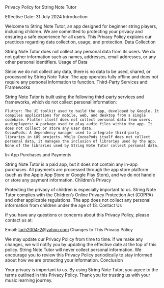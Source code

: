 Privacy Policy for String Note Tutor

Effective Date: 31 July 2024
Introduction

Welcome to String Note Tutor, an app designed for beginner string players, including children. We are committed to protecting your privacy and ensuring a safe experience for all users. This Privacy Policy explains our practices regarding data collection, usage, and protection.
Data Collection

String Note Tutor does not collect any personal data from its users. We do not gather information such as names, addresses, email addresses, or any other personal identifiers.
Usage of Data

Since we do not collect any data, there is no data to be used, shared, or processed by String Note Tutor. The app operates fully offline and does not require any personal information to function.
Third-Party Services and Frameworks

String Note Tutor is built using the following third-party services and frameworks, which do not collect personal information:

    Flutter: The UI toolkit used to build the app, developed by Google. It compiles applications for mobile, web, and desktop from a single codebase. Flutter itself does not collect personal data from users.
    audioplayers: A package used to play audio files within the app. It does not collect or store any user data.
    CocoaPods: A dependency manager used to integrate third-party libraries in iOS projects. While CocoaPods itself does not collect personal data, it manages the inclusion of libraries used by the app. None of the libraries used by String Note Tutor collect personal data.

In-App Purchases and Payments

String Note Tutor is a paid app, but it does not contain any in-app purchases. All payments are processed through the app store platform (such as the Apple App Store or Google Play Store), and we do not handle or store any payment information.
Children’s Privacy

Protecting the privacy of children is especially important to us. String Note Tutor complies with the Children’s Online Privacy Protection Act (COPPA) and other applicable regulations. The app does not collect any personal information from children under the age of 13.
Contact Us

If you have any questions or concerns about this Privacy Policy, please contact us at:

Email: lach2004-2@yahoo.com
Changes to This Privacy Policy

We may update our Privacy Policy from time to time. If we make any changes, we will notify you by updating the effective date at the top of this policy. String Note Tutor will never collect personal information. We encourage you to review this Privacy Policy periodically to stay informed about how we are protecting your information.
Conclusion

Your privacy is important to us. By using String Note Tutor, you agree to the terms outlined in this Privacy Policy. Thank you for trusting us with your music learning journey.
